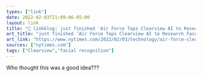 ```yaml
---
types: ["link"]
date: 2022-02-03T21:09:06-05:00
layout: link
title: "🔗 linkblog: just finished 'Air Force Taps Clearview AI to Research Face-Identifying A.R. Glasses - The New York Times'"
art_title: "just finished 'Air Force Taps Clearview AI to Research Face-Identifying A.R. Glasses - The New York Times"
art_link: "https://www.nytimes.com/2022/02/03/technology/air-force-clearview-ai-glasses.html"
sources: ["nytimes.com"]
tags: ["Clearview","facial recognition"]
---
```

Who thought this was a good idea???
